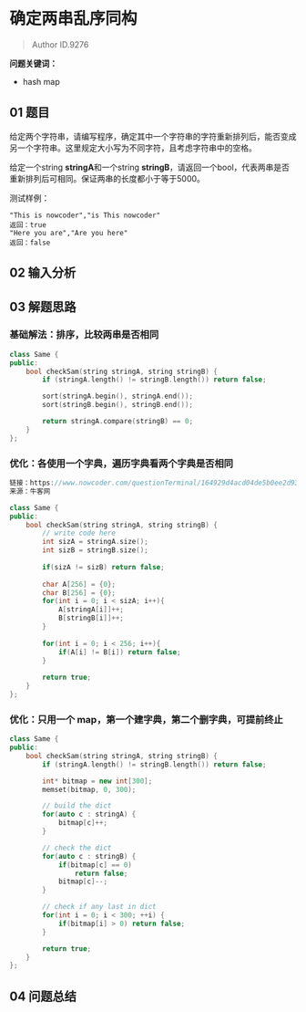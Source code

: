 # 确定两串乱序同构
> Author ID.9276 

**问题关键词：**

- hash map

## 01 题目

给定两个字符串，请编写程序，确定其中一个字符串的字符重新排列后，能否变成另一个字符串。这里规定大小写为不同字符，且考虑字符串中的空格。

给定一个string **stringA**和一个string **stringB**，请返回一个bool，代表两串是否重新排列后可相同。保证两串的长度都小于等于5000。

测试样例：

```
"This is nowcoder","is This nowcoder"
返回：true
"Here you are","Are you here"
返回：false
```

## 02 输入分析



## 03 解题思路

### 基础解法：排序，比较两串是否相同

```c++
class Same {
public:
    bool checkSam(string stringA, string stringB) {
        if (stringA.length() != stringB.length()) return false;

        sort(stringA.begin(), stringA.end());
        sort(stringB.begin(), stringB.end());

        return stringA.compare(stringB) == 0;
    }
};
```

### 优化：各使用一个字典，遍历字典看两个字典是否相同

```c++
链接：https://www.nowcoder.com/questionTerminal/164929d4acd04de5b0ee2d93047b3b20?f=discussion
来源：牛客网

class Same {
public:
    bool checkSam(string stringA, string stringB) {
        // write code here
        int sizA = stringA.size();
        int sizB = stringB.size();
         
        if(sizA != sizB) return false;
         
        char A[256] = {0};
        char B[256] = {0};
        for(int i = 0; i < sizA; i++){
            A[stringA[i]]++;
            B[stringB[i]]++;
        }
         
        for(int i = 0; i < 256; i++){
            if(A[i] != B[i]) return false;
        }
         
        return true;
    }
};
```

### 优化：只用一个 map，第一个建字典，第二个删字典，可提前终止

```c++
class Same {
public:
    bool checkSam(string stringA, string stringB) {
        if (stringA.length() != stringB.length()) return false;

        int* bitmap = new int[300];
        memset(bitmap, 0, 300);

        // build the dict
        for(auto c : stringA) {
            bitmap[c]++;
        }

        // check the dict
        for(auto c : stringB) {
            if(bitmap[c] == 0)
                return false;
            bitmap[c]--;
        }

        // check if any last in dict
        for(int i = 0; i < 300; ++i) {
            if(bitmap[i] > 0) return false;
        }

        return true;
    }
};
```



## 04 问题总结

